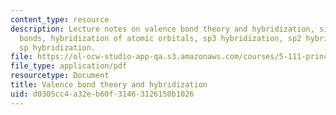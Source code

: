 ```yaml
---
content_type: resource
description: Lecture notes on valence bond theory and hybridization, sigma and pi
  bonds, hybridization of atomic orbitals, sp3 hybridization, sp2 hybridization, and
  sp hybridization.
file: https://ol-ocw-studio-app-qa.s3.amazonaws.com/courses/5-111-principles-of-chemical-science-fall-2008/d0305cc4a32eb60f31463126150b1026_lecnotes15.pdf
file_type: application/pdf
resourcetype: Document
title: Valence bond theory and hybridization
uid: d0305cc4-a32e-b60f-3146-3126150b1026
---
```

